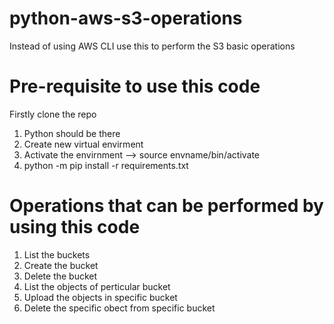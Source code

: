 # python-aws-s3-operations
Instead of using AWS CLI use this to perform the S3 basic operations

# Pre-requisite to use this code 
Firstly clone the repo 
1. Python should be there
2. Create new virtual envirment 
3. Activate the envirnment --> source envname/bin/activate
4. python -m pip install -r requirements.txt

# Operations that can be performed by using this code 
1. List the buckets 
2. Create the bucket 
3. Delete the bucket
4. List the objects of perticular bucket
5. Upload the objects in specific bucket 
6. Delete the specific obect from specific bucket
